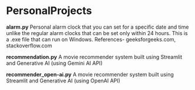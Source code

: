 # PersonalProjects

**alarm.py**
Personal alarm clock that you can set for a specific date and time unlike the regular alarm clocks that can be set only within 24 hours. This is a .exe file that can run on Windows. 
References- geeksforgeeks.com, stackoverflow.com

**recommendation.py**
A movie recommender system built using Streamlit and Generative AI (using Gemini AI API)

**recommender_open-ai.py**
A movie recommender system built using Streamlit and Generative AI (using OpenAI API)


